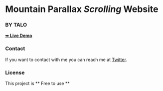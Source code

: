 # Mountain Parallax *Scrolling* Website
### BY TALO

<a href="https://alphaotuken.github.io/Mountain-Parallax-Website/"><strong>➥ Live Demo</strong></a>

### Contact

If you want to contact with me you can reach me at [Twitter](https://www.twitter.com/taloisik).

### License

This project is ** Free to use **

